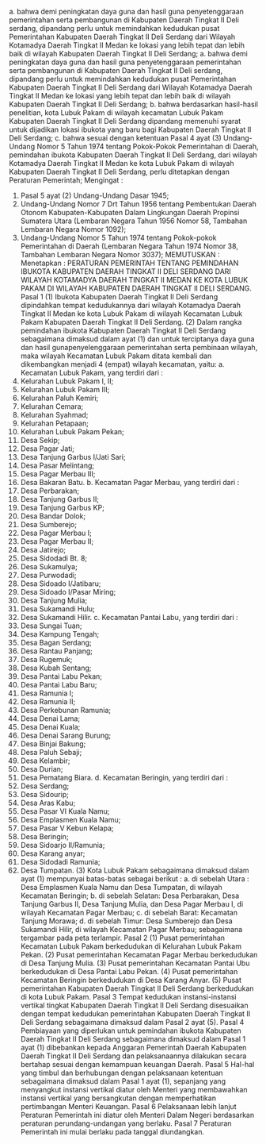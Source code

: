  a. bahwa demi peningkatan daya guna dan hasil guna penyetenggaraan pemerintahan serta pembangunan di Kabupaten Daerah Tingkat II Deli serdang, dipandang perlu untuk memindahkan kedudukan pusat Pemerintahan Kabupaten Daerah Tingkat II Deli Serdang dari Wilayah Kotamadya Daerah Tingkat II Medan ke lokasi yang lebih tepat dan lebih baik di wilayah Kabupaten Daerah Tingkat II Deli Serdang;
a. bahwa demi peningkatan daya guna dan hasil guna penyetenggaraan pemerintahan serta pembangunan di Kabupaten Daerah Tingkat II Deli serdang, dipandang perlu untuk memindahkan kedudukan pusat Pemerintahan Kabupaten Daerah Tingkat II Deli Serdang dari Wilayah Kotamadya Daerah Tingkat II Medan ke lokasi yang lebih tepat dan lebih baik di wilayah Kabupaten Daerah Tingkat II Deli Serdang;
b. bahwa berdasarkan hasil-hasil penelitian, kota Lubuk Pakam di wilayah kecamatan Lubuk Pakam Kabupaten Daerah Tingkat II Deli Serdang dipandang memenuhi syarat untuk dijadikan lokasi ibukota yang baru bagi Kabupaten Daerah Tingkat II Deli Serdang;
c. bahwa sesuai dengan ketentuan Pasal 4 ayat (3) Undang-Undang Nomor 5 Tahun 1974 tentang Pokok-Pokok Pemerintahan di Daerah, pemindahan ibukota Kabupaten Daerah Tingkat II Deli Serdang, dari wilayah Kotamadya Daerah Tingkat II Medan ke kota Lubuk Pakam di wilayah Kabupaten Daerah Tingkat II Deli Serdang, perlu ditetapkan dengan Peraturan Pemerintah;
Mengingat :

1. Pasal 5 ayat (2) Undang-Undang Dasar 1945;
2. Undang-Undang Nomor 7 Drt Tahun 1956 tentang Pembentukan Daerah Otonom Kabupaten-Kabupaten Dalam Lingkungan Daerah Propinsi Sumatera Utara (Lembaran Negara Tahun 1956 Nomor 58, Tambahan Lembaran Negara Nomor 1092);
3. Undang-Undang Nomor 5 Tahun 1974 tentang Pokok-pokok Pemerintahan di Daerah (Lembaran Negara Tahun 1974 Nomor 38, Tambahan Lembaran Negara Nomor 3037);
MEMUTUSKAN :
 Menetapkan : PERATURAN PEMERINTAH TENTANG PEMINDAHAN IBUKOTA KABUPATEN DAERAH TINGKAT II DELI SERDANG DARI WILAYAH KOTAMADYA DAERAH TINGKAT II MEDAN KE KOTA LUBUK PAKAM DI WILAYAH KABUPATEN DAERAH TINGKAT II DELI SERDANG. Pasal 1 (1) Ibukota Kabupaten Daerah Tingkat II Deli Serdang dipindahkan tempat kedudukannya dari wilayah Kotamadya Daerah Tingkat II Medan ke kota Lubuk Pakam di wilayah Kecamatan Lubuk Pakam Kabupaten Daerah Tingkat II Deli Serdang. (2) Dalam rangka pemindahan ibukota Kabupaten Daerah Tingkat II Deli Serdang sebagaimana dimaksud dalam ayat (1) dan untuk terciptanya daya guna dan hasil gunapenyelenggaraan pemerintahan serta pembinaan wilayah, maka wilayah Kecamatan Lubuk Pakam ditata kembali dan dikembangkan menjadi 4 (empat) wilayah kecamatan, yaitu:
a. Kecamatan Lubuk Pakam, yang terdiri dari :
1. Kelurahan Lubuk Pakam I, II;
2. Kelurahan Lubuk Pakam III;
3. Kelurahan Paluh Kemiri;
4. Kelurahan Cemara;
5. Kelurahan Syahmad;
6. Kelurahan Petapaan;
7. Kelurahan Lubuk Pakam Pekan;
8. Desa Sekip;
9. Desa Pagar Jati;
10. Desa Tanjung Garbus I/Jati Sari;
11. Desa Pasar Melintang;
12. Desa Pagar Merbau III;
13. Desa Bakaran Batu. b. Kecamatan Pagar Merbau, yang terdiri dari :
1. Desa Perbarakan;
2. Desa Tanjung Garbus II;
3. Desa Tanjung Garbus KP;
4. Desa Bandar Dolok;
5. Desa Sumberejo;
6. Desa Pagar Merbau I;
7. Desa Pagar Merbau II;
8. Desa Jatirejo;
9. Desa Sidodadi Bt. 8;
10. Desa Sukamulya;
11. Desa Purwodadi;
12. Desa Sidoado I/Jatibaru;
13. Desa Sidoado I/Pasar Miring;
14. Desa Tanjung Mulia;
15. Desa Sukamandi Hulu;
16. Desa Sukamandi Hilir.
c. Kecamatan Pantai Labu, yang terdiri dari :
1. Desa Sungai Tuan;
2. Desa Kampung Tengah;
3. Desa Bagan Serdang;
4. Desa Rantau Panjang;
5. Desa Rugemuk;
6. Desa Kubah Sentang;
7. Desa Pantai Labu Pekan;
8. Desa Pantai Labu Baru;
9. Desa Ramunia I;
10. Desa Ramunia II;
11. Desa Perkebunan Ramunia;
12. Desa Denai Lama;
13. Desa Denai Kuala;
14. Desa Denai Sarang Burung;
15. Desa Binjai Bakung;
16. Desa Paluh Sebaji;
17. Desa Kelambir;
18. Desa Durian;
19. Desa Pematang Biara. d. Kecamatan Beringin, yang terdiri dari :
1. Desa Serdang;
2. Desa Sidourip;
3. Desa Aras Kabu;
4. Desa Pasar VI Kuala Namu;
5. Desa Emplasmen Kuala Namu;
6. Desa Pasar V Kebun Kelapa;
7. Desa Beringin;
8. Desa Sidoarjo II/Ramunia;
9. Desa Karang anyar;
10. Desa Sidodadi Ramunia;
11. Desa Tumpatan. (3) Kota Lubuk Pakam sebagaimana dimaksud dalam ayat (1) mempunyai batas-batas sebagai berikut :
a. di sebelah Utara : Desa Emplasmen Kuala Namu dan Desa Tumpatan, di wilayah Kecamatan Beringin;
b. di sebelah Selatan: Desa Perbarakan, Desa Tanjung Garbus II, Desa Tanjung Mulia, dan Desa Pagar Merbau I, di wilayah Kecamatan Pagar Merbau;
c. di sebelah Barat: Kecamatan Tanjung Morawa;
d. di sebelah Timur: Desa Sumberejo dan Desa Sukamandi Hilir, di wilayah Kecamatan Pagar Merbau; sebagaimana tergambar pada peta terlampir. Pasal 2 (1) Pusat pemerintahan Kecamatan Lubuk Pakam berkedudukan di Kelurahan Lubuk Pakam Pekan. (2) Pusat pemerintahan Kecamatan Pagar Merbau berkedudukan di Desa Tanjung Mulia. (3) Pusat pemerintahan Kecamatan Pantai Ubu berkedudukan di Desa Pantai Labu Pekan. (4) Pusat pemerintahan Kecamatan Beringin berkedudukan di Desa Karang Anyar. (5) Pusat pemerintahan Kabupaten Daerah Tingkat II Deli Serdang berkedudukan di kota Lubuk Pakam. Pasal 3 Tempat kedudukan instansi-instansi vertikal tingkat Kabupaten Daerah Tingkat II Deli Serdang disesuaikan dengan tempat kedudukan pemerintahan Kabupaten Daerah Tingkat II Deli Serdang sebagaimana dimaksud dalam Pasal 2 ayat (5). Pasal 4 Pembiayaan yang diperlukan untuk pemindahan ibukota Kabupaten Daerah Tingkat II Deli Serdang sebagaimana dimaksud dalam Pasal 1 ayat (1) dibebankan kepada Anggaran Pemerintah Daerah Kabupaten Daerah Tingkat II Deli Serdang dan pelaksanaannya dilakukan secara bertahap sesuai dengan kemampuan keuangan Daerah. Pasal 5 Hal-hal yang timbul dan berhubungan dengan pelaksanaan ketentuan sebagaimana dimaksud dalam Pasal 1 ayat (1), sepanjang yang menyangkut instansi vertikal diatur oleh Menteri yang membawahkan instansi vertikal yang bersangkutan dengan memperhatikan pertimbangan Menteri Keuangan. Pasal 6 Pelaksanaan lebih lanjut Peraturan Pemerintah ini diatur oleh Menteri Dalam Negeri berdasarkan peraturan perundang-undangan yang berlaku. Pasal 7 Peraturan Pemerintah ini mulai berlaku pada tanggal diundangkan.